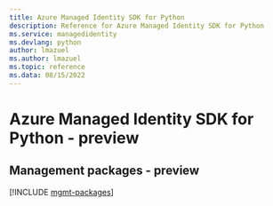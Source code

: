 ```yaml
---
title: Azure Managed Identity SDK for Python
description: Reference for Azure Managed Identity SDK for Python
ms.service: managedidentity
ms.devlang: python
author: lmazuel
ms.author: lmazuel
ms.topic: reference
ms.data: 08/15/2022
---
```

# Azure Managed Identity SDK for Python - preview

## Management packages - preview
[!INCLUDE [mgmt-packages](managed-identity-mgmt-index.md)]
